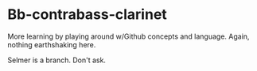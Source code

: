 # Bb-contrabass-clarinet
More learning by playing around w/Github concepts and language.  Again, nothing earthshaking here.

Selmer is a branch. Don't ask.
